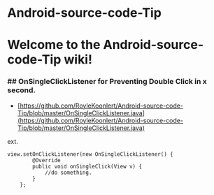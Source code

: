# Android-source-code-Tip

# Welcome to the Android-source-code-Tip wiki!

### ## OnSingleClickListener for Preventing Double Click in x second.

* [https://github.com/RoyleKoonlert/Android-source-code-Tip/blob/master/OnSingleClickListener.java](https://github.com/RoyleKoonlert/Android-source-code-Tip/blob/master/OnSingleClickListener.java)

ext.
```    
view.setOnClickListener(new OnSingleClickListener() {
        @Override
        public void onSingleClick(View v) {
            //do something.
        }
    };
```

